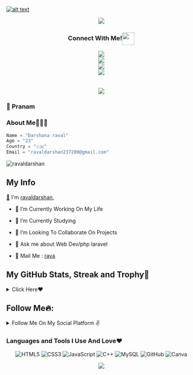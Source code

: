[![alt text](https://github.com/ravaldarshan/ravaldarshan/blob/main/images/baanner.gif)](https://ravaldarshan.in/me)

<p align="center">
  <img src="https://readme-typing-svg.herokuapp.com?color=F70000&lines=Mr.Darshan+Raval+%E2%9D%A4%EF%B8%8F">
</p>  

<div align="center">
<h3 align="center">Connect With Me!<img align="center" src="https://github.com/ravaldarshan/ravaldarshan/blob/main/images/gifs/Handshake.gif" height="33px" /></h3>
<center>
<a href=""><img src="https://img.icons8.com/fluent/50/000000/twitter.png"></a>
</center> 
<center>
<a href=""><img src="https://img.icons8.com/fluent/50/000000/gmail--v2.png"></a>
</center>
<center>
<a href=""><img src="https://img.icons8.com/color/50/000000/telegram-app--v2.png"></a>
</center>
<center>
<a href=""><img src="https://img.icons8.com/fluent/50/000000/linkedin.png"></a>
</center>
<br>
<br>
<a href=""><img src="https://img.shields.io/badge/Check_out_my-portfolio-rblue?style=for-the-badge&logo=Opsgenie&logoColor=white"></a>
</center>
</div>    

### 🙏 Pranam

### About Me🙋🏻‍♂️
```python
Name = "Darshana raval"
Age = "23"
Country = "🇮🇳"
Email = "ravaldarshan237200@gmail.com"
```
<p align="left"> <img src="https://komarev.com/ghpvc/?username=ravaldarshan&label=Profile%20Views&color=orange&style=flat-square" alt="ravaldarshan" /> </p>

## My Info 

[👋](https://ravaldarshan.in) I'm [ravaldarshan](https://telegram.me/ravaldarshan),

- 🔭 I’m Currently Working On My Life 

- 🌱 I’m Currently Studying

- 👯 I’m Looking To Collaborate On Projects

- 💬 Ask me about Web Dev/php laravel

- 💬 Mail Me : [rava](mailto:ravaldarshan237200@gmail.com)


## My GitHub Stats, Streak and Trophy💛

<details>
<summary>Click Here❤️</summary>
<br>
    
![ravaldarshan Git Stats](https://github-readme-stats.vercel.app/api?username=ravaldarshan&include_all_commits=true&count_private=true&theme=highcontrast)

<p><img align="center" src="https://github-readme-streak-stats.herokuapp.com/?user=ravaldarshan&theme=chartreuse-dark&hide_border=True" alt="ravaldarshan" /></p>

[![Top Langs](https://github-readme-stats.vercel.app/api/top-langs/?username=ravaldarshan&layout=compact&theme=radical)](https://github.com/ravaldarshan)

[![trophy](https://github-profile-trophy.vercel.app/?username=ravaldarshan&theme=onedark)](https://github.com/ravaldarshan)

</details>
    
## Follow Me🔥:

<details>
<summary>Follow Me On My Social Platform ✌️</summary>
<br>
Follow Me On:
<p align="left">
<a href="https://github.com/ravaldarshan"><img src="https://img.shields.io/badge/GitHub-Follow%20on%20GitHub-inactive.svg?style=for-the-badge&logo=github"></a>
</p>
<p align="left">
<a href=""><img src="https://img.shields.io/badge/Twitter-Follow%20on%20Twitter-informational.svg?style=for-the-badge&logo=twitter"></a>
</p>
<p align="left">
<a href=""><img src="https://img.shields.io/badge/Instagram-ravaldarshan-magenta?style=for-the-badge&logo=instagram"></a>
</p>
<p align="left">
<a href=""><img src="https://img.shields.io/badge/Linkedin-ravaldarshan-blue?style=for-the-badge&logo=Linkedin"></a>
</p>

</details>

### Languages and Tools I Use And Love❤️
<p align="center">
<img alt="HTML5" src="https://img.shields.io/badge/html5-%23E34F26.svg?&style=for-the-badge&logo=html5&logoColor=white"/>
<img alt="CSS3" src="https://img.shields.io/badge/css3-%231572B6.svg?&style=for-the-badge&logo=css3&logoColor=white"/>
<img alt="JavaScript" src="https://img.shields.io/badge/Javascript-faff00.svg?&style=for-the-badge&logo=javascript&logoColor=black"/>
<img alt="C++" src="https://img.shields.io/badge/c++-%2300599C.svg?&style=for-the-badge&logo=c%2B%2B&ogoColor=white"/>
<img alt="MySQL" src="https://img.shields.io/badge/mysql-%2300f.svg?&style=for-the-badge&logo=mysql&logoColor=white"/>
<img alt="GitHub" src="https://img.shields.io/badge/github-%23921011.svg?&style=for-the-badge&logo=github&logoColor=white"/>
<img alt="Canva" src="https://img.shields.io/badge/Canva-%2320C4CB.svg?&style=for-the-badge&logo=Canva&logoColor=white"/>
</p>

<p align="center">
    <img src="https://img.shields.io/badge/THANKS%20FOR-VISITING%20❤-red?style=for-the-badge&logo=github"/>
</p>
